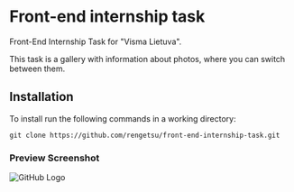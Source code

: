 # Front-end internship task
Front-End Internship Task for "Visma Lietuva".

This task is a gallery with information about photos, where you can switch between them.

## Installation

 To install run the following commands in a working directory:
 ```
 git clone https://github.com/rengetsu/front-end-internship-task.git
 ```

### Preview Screenshot

![GitHub Logo](https://i.ibb.co/5xPRFnQ/preview.png)

